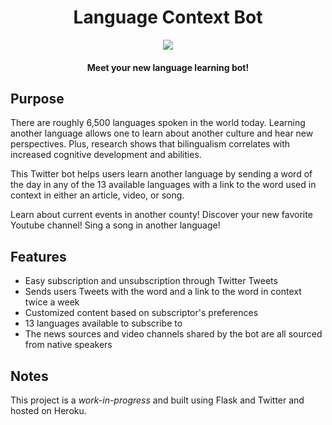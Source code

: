 <h1 align="center">Language Context Bot</h1>
<p align="center"><img src="https://cdn.eventfinda.co.nz/uploads/events/transformed/1260205-561015-34.jpg?v=2">
</p>
<h4 align="center">Meet your new language learning bot!</h4>

## Purpose
There are roughly 6,500 languages spoken in the world today. Learning another language allows one to learn about another culture and hear new perspectives. Plus, research shows that bilingualism correlates with increased cognitive development and abilities.

This Twitter bot helps users learn another language by sending a word of the day in any of the 13 available languages with a link to the word used in context in either an article, video, or song.

Learn about current events in another county! Discover your new favorite Youtube channel! Sing a song in another language!

## Features 
- Easy subscription and unsubscription through Twitter Tweets
- Sends users Tweets with the word and a link to the word in context twice a week
- Customized content based on subscriptor's preferences
- 13 languages available to subscribe to
- The news sources and video channels shared by the bot are all sourced from native speakers

## Notes
This project is a _work-in-progress_ and built using Flask and Twitter and hosted on Heroku.

